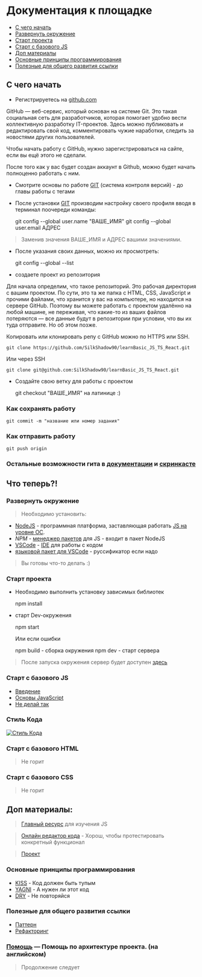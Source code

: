 # Документация к площадке

+ [С чего начать](#first)
+ [Развернуть окружение](#setup)
+ [Старт проекта](#start)
+ [Старт с базового JS](#js)
+ [Доп материалы](#extend)
+ [Основные принципы программирования](#basic)
+ [Полезные для общего развития ссылки](#race)


## <a name="first"></a>С чего начать

* Регистрируетесь на [github.com](https://github.com)


GitHub — веб-сервис, который основан на системе Git. Это такая социальная сеть для разработчиков, которая помогает удобно вести коллективную разработку IT-проектов. Здесь можно публиковать и редактировать свой код, комментировать чужие наработки, следить за новостями других пользователей.

Чтобы начать работу с GitHub, нужно зарегистрироваться на сайте, если вы ещё этого не сделали.

После того как у вас будет создан аккаунт в Github, можно будет начать полноценно работать с ним.


* Смотрите основы по работе [GIT](https://learn.javascript.ru/screencast/git) (система контроля версий) - до главы работы с тегами

* После установки [GIT](https://git-scm.com/downloads) производим настройку своего профиля вводя в терминал поочереди команды:


    git config --global user.name "ВАШЕ_ИМЯ"
    git config --global user.email АДРЕС

> Заменив значения ВАШЕ_ИМЯ и АДРЕС вашими значениями.

* После указания своих данных, можно их просмотреть:


    git config --global --list

* создаете проект из репозитория 


Для начала определим, что такое репозиторий. Это рабочая директория с вашим проектом. По сути, это та же папка с HTML, CSS, JavaScript и прочими файлами, что хранится у вас на компьютере, но находится на сервере GitHub. Поэтому вы можете работать с проектом удалённо на любой машине, не переживая, что какие-то из ваших файлов потеряются — все данные будут в репозитории при условии, что вы их туда отправите. Но об этом позже.

Копировать или клонировать репу c GitHub можно по HTTPS или SSH.

    git clone https://github.com/SilkShadow90/learnBasic_JS_TS_React.git

Или через SSH

    git clone git@github.com:SilkShadow90/learnBasic_JS_TS_React.git


* Создайте свою ветку для работы с проектом


    git checkout "ВАШЕ_ИМЯ" на латинице :)


### Как сохранять работу

    git commit -m "название или номер задания"


### Как отправить работу

    git push origin


### Остальные возможности гита в [документации](https://git-scm.com/doc) и [скринкасте](https://learn.javascript.ru/screencast/git)




## Что теперь?!

### <a name="setup"></a>Развернуть окружение

> Необходимо установить:

- [NodeJS](https://nodejs.org/en/download/) - программная платформа, заставляющая работать [JS на уровне ОС](https://ru.wikipedia.org/wiki/Node.js).
- *NPM* - [менеджер пакетов](https://ru.wikipedia.org/wiki/Система_управления_пакетами) для JS - входит в пакет NodeJS
- [VSCode](https://code.visualstudio.com) - [IDE](https://ru.wikipedia.org/wiki/IDE) для работы с кодом
- [языковой пакет для VSCode](https://marketplace.visualstudio.com/items?itemName=MS-CEINTL.vscode-language-pack-ru) - руссификатор если надо

> Вы готовы что-то делать :)


### <a name="start"></a>Старт проекта


- Необходимо выполнить установку зависимых библиотек 
    

    npm install


- старт Dev-окружения

        
    npm start

    Или если ошибки

    npm build - сборка окружения
    npm dev - старт сервера


> После запуска окружения сервер будет доступен [здесь](http://localhost:1234)

### <a name="js"></a>Старт с базового JS

- [Введение](https://learn.javascript.ru/getting-started)
- [Основы JavaScript](https://learn.javascript.ru/first-steps)
- [Не делай так](https://learn.javascript.ru/ninja-code)


### <a name="style"></a>Стиль Кода

[![Стиль Кода](https://learn.javascript.ru/article/coding-style/code-style.svg)](https://learn.javascript.ru/coding-style)


### Старт с базового HTML

> Не горит

### Старт с базового CSS

> Не горит

## <a name="extend"></a>Доп материалы:

> [Главный ресурс](https://learn.javascript.ru) для изучения JS

> [Онлайн редактор кода](https://jsfiddle.net) - Хорош, чтобы протестировать конкретный функционал

> [Проект](https://github.com/SilkShadow90/learnBasic_JS_TS_React)

### <a name="basic"></a>Основные принципы программирования

- [KISS](https://www.youtube.com/watch?v=rix-fkrloq4) - Код должен быть тупым
- [YAGNI](https://www.youtube.com/watch?v=Ot2eB07rjcI) - А нужен ли этот код
- [DRY](https://www.youtube.com/watch?v=NWemqNMCesQ) - Не повторяйся

### <a name="race"></a>Полезные для общего развития ссылки

- [Паттерн](https://refactoring.guru/ru/design-patterns/what-is-pattern)
- [Рефакторинг](https://refactoring.guru/ru/refactoring/what-is-refactoring)

### <a name="help"></a>[Помощь](doc/TOC.md) — Помощь по архитектуре проекта. (на английском)

> Продолжение следует

